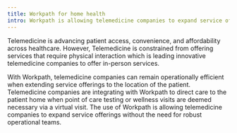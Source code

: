 ```yaml
---
title: Workpath for home health
intro: Workpath is allowing telemedicine companies to expand service offerings without the need for robust operational teams.
---
```


Telemedicine is advancing patient access, convenience, and affordability across healthcare. However, Telemedicine is constrained from offering services that require physical interaction which is leading innovative telemedicine companies to offer in-person services.

With Workpath, telemedicine companies can remain operationally efficient when extending service offerings to the location of the patient. Telemedicine companies are integrating with Workpath to direct care to the patient home when point of care testing or wellness visits are deemed necessary via a virtual visit. The use of Workpath is allowing telemedicine companies to expand service offerings without the need for robust operational teams.

